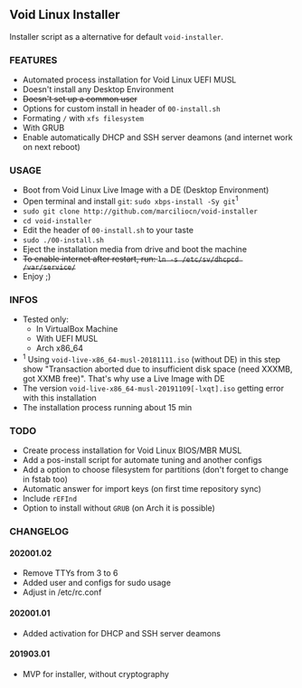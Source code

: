 Void Linux Installer
---
Installer script as a alternative for default `void-installer`.

### FEATURES
- Automated process installation for Void Linux UEFI MUSL
- Doesn't install any Desktop Environment
- ~~Doesn't set up a common user~~
- Options for custom install in header of `00-install.sh`
- Formating `/` with `xfs filesystem`
- With GRUB
- Enable automatically DHCP and SSH server deamons (and internet work on next reboot)

### USAGE
- Boot from Void Linux Live Image with a DE (Desktop Environment)
- Open terminal and install `git`: `sudo xbps-install -Sy git`<sup>1</sup>
- `sudo git clone http://github.com/marciliocn/void-installer`
- `cd void-installer`
- Edit the header of `00-install.sh` to your taste
- `sudo ./00-install.sh`
- Eject the installation media from drive and boot the machine
- ~~To enable internet after restart, run: `ln -s /etc/sv/dhcpcd /var/service/`~~
- Enjoy ;)

### INFOS
- Tested only:
	- In VirtualBox Machine
	- With UEFI MUSL
	- Arch x86_64
- <sup>1</sup> Using `void-live-x86_64-musl-20181111.iso` (without DE) in this step show "Transaction aborted due to insufficient disk space (need XXXMB, got XXMB free)". That's why use a Live Image with DE
- The version `void-live-x86_64-musl-20191109[-lxqt].iso` getting error with this installation
- The installation process running about 15 min

### TODO
- Create process installation for Void Linux BIOS/MBR MUSL
- Add a pos-install script for automate tuning and another configs
- Add a option to choose filesystem for partitions (don't forget to change in fstab too)
- Automatic answer for import keys (on first time repository sync)
- Include `rEFInd`
- Option to install without `GRUB` (on Arch it is possible)

### CHANGELOG
#### 202001.02
- Remove TTYs from 3 to 6
- Added user and configs for sudo usage
- Adjust in /etc/rc.conf
#### 202001.01
- Added activation for DHCP and SSH server deamons
#### 201903.01
- MVP for installer, without cryptography
